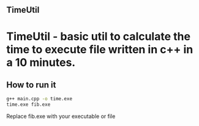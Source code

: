 ## TimeUtil
# TimeUtil - basic util to calculate the time to execute file written in c++ in a 10 minutes.
## How to run it ##
```bash
g++ main.cpp -o time.exe
time.exe fib.exe
```
Replace fib.exe with your executable or file
